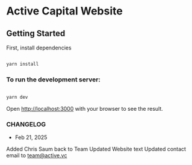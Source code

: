 # Active Capital Website

## Getting Started

First, install dependencies
```bash

yarn install
``` 

### To run the development server:

```bash

yarn dev
```

Open [http://localhost:3000](http://localhost:3000) with your browser to see the result.

### CHANGELOG

* Feb 21, 2025

Added Chris Saum back to Team
Updated Website text
Updated contact email to team@active.vc